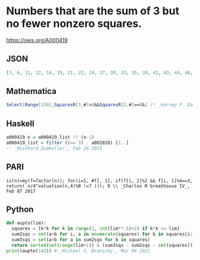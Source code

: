 # Numbers that are the sum of 3 but no fewer nonzero squares\.
https://oeis.org/A000419
## JSON
```JSON
[3, 6, 11, 12, 14, 19, 21, 22, 24, 27, 30, 33, 35, 38, 42, 43, 44, 46, 48, 51, 54, 56, 57, 59, 62, 66, 67, 69, 70, 75, 76, 77, 78, 83, 84, 86, 88, 91, 93, 94, 96, 99, 102, 105, 107, 108, 110, 114, 115, 118, 120, 123, 126, 129, 131, 132, 133, 134, 138, 139, 140, 141, 142]
```
## Mathematica
```Mathematica
Select[Range[150],SquaresR[3,#]>0&&SquaresR[2,#]==0&] (* _Harvey P. Dale_, Nov 01 2011 *)
```
## Haskell
```Haskell
a000419 n = a000419_list !! (n-1)
a000419_list = filter ((== 3) . a002828) [1..]
-- _Reinhard Zumkeller_, Feb 26 2015
```
## PARI
```PARI
is(n)=my(f=factor(n)); for(i=1, #f[, 1], if(f[i, 2]%2 && f[i, 1]%4==3, return( n/4^valuation(n,4)%8 !=7 ))); 0 \\ _Charles R Greathouse IV_, Feb 07 2017
```
## Python
```Python
def aupto(lim):
  squares = [k*k for k in range(1, int(lim**.5)+2) if k*k <= lim]
  sum2sqs = set(a+b for i, a in enumerate(squares) for b in squares[i:])
  sum3sqs = set(a+b for a in sum2sqs for b in squares)
  return sorted(set(range(lim+1)) & (sum3sqs - sum2sqs - set(squares)))
print(aupto(142)) # _Michael S. Branicky_, Mar 06 2021
```
